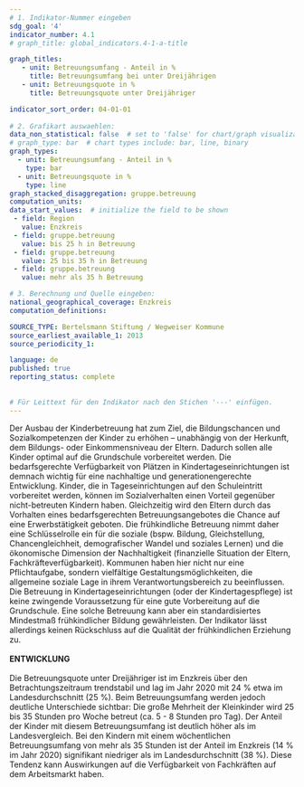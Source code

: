 ```yaml
---
# 1. Indikator-Nummer eingeben 
sdg_goal: '4' 
indicator_number: 4.1
# graph_title: global_indicators.4-1-a-title

graph_titles:
   - unit: Betreuungsumfang - Anteil in %
     title: Betreuungsumfang bei unter Dreijährigen
   - unit: Betreuungsquote in %
     title: Betreuungsquote unter Dreijähriger

indicator_sort_order: 04-01-01
 
# 2. Grafikart auswaehlen: 
data_non_statistical: false  # set to 'false' for chart/graph visualization 
# graph_type: bar  # chart types include: bar, line, binary 
graph_types:
  - unit: Betreuungsumfang - Anteil in %
    type: bar
  - unit: Betreuungsquote in %
    type: line
graph_stacked_disaggregation: gruppe.betreuung
computation_units:  
data_start_values:  # initialize the field to be shown  
 - field: Region 
   value: Enzkreis
 - field: gruppe.betreuung 
   value: bis 25 h in Betreuung
 - field: gruppe.betreuung 
   value: 25 bis 35 h in Betreuung
 - field: gruppe.betreuung 
   value: mehr als 35 h Betreuung

# 3. Berechnung und Quelle eingeben: 
national_geographical_coverage: Enzkreis
computation_definitions: 

SOURCE_TYPE: Bertelsmann Stiftung / Wegweiser Kommune
source_earliest_available_1: 2013
source_periodicity_1: 

language: de   
published: true 
reporting_status: complete
 
 
# Für Leittext für den Indikator nach den Stichen '---' einfügen. 
---
```


Der Ausbau der Kinderbetreuung hat zum Ziel, die Bildungschancen und Sozialkompetenzen der Kinder zu erhöhen – unabhängig von der Herkunft, dem Bildungs- oder Einkommensniveau der Eltern. Dadurch sollen alle Kinder optimal auf die Grundschule vorbereitet werden. Die bedarfsgerechte Verfügbarkeit von Plätzen in Kindertageseinrichtungen ist demnach wichtig für eine nachhaltige und generationengerechte Entwicklung. Kinder, die in Tageseinrichtungen auf den Schuleintritt vorbereitet werden, können im Sozialverhalten einen Vorteil gegenüber nicht-betreuten Kindern haben. Gleichzeitig wird den Eltern durch das Vorhalten eines bedarfsgerechten Betreuungsangebotes die Chance auf eine Erwerbstätigkeit geboten. Die frühkindliche Betreuung nimmt daher eine Schlüsselrolle ein für die soziale (bspw. Bildung, Gleichstellung, Chancengleichheit, demografischer Wandel und soziales Lernen) und die ökonomische Dimension der Nachhaltigkeit (finanzielle Situation der Eltern, Fachkräfteverfügbarkeit). Kommunen haben hier nicht nur eine Pflichtaufgabe, sondern vielfältige Gestaltungsmöglichkeiten, die allgemeine soziale Lage in ihrem Verantwortungsbereich zu beeinflussen. Die Betreuung in Kindertageseinrichtungen (oder der Kindertagespflege) ist keine zwingende Voraussetzung für eine gute Vorbereitung auf die Grundschule. Eine solche Betreuung kann aber ein standardisiertes Mindestmaß frühkindlicher Bildung gewährleisten. Der Indikator lässt allerdings keinen Rückschluss auf die Qualität der frühkindlichen Erziehung zu. <br>
<br>
**ENTWICKLUNG** <br>
<br>
Die Betreuungsquote unter Dreijähriger ist im Enzkreis über den Betrachtungszeitraum trendstabil und lag im Jahr 2020 mit 24 % etwa im Landesdurchschnitt (25 %). Beim Betreuungsumfang werden jedoch deutliche Unterschiede sichtbar: Die große Mehrheit der Kleinkinder wird 25 bis 35 Stunden pro Woche betreut (ca. 5 - 8 Stunden pro Tag). Der Anteil der Kinder mit diesem Betreuungsumfang ist deutlich höher als im Landesvergleich. Bei den Kindern mit einem wöchentlichen Betreuungsumfang von mehr als 35 Stunden ist der Anteil im Enzkreis (14 % im Jahr 2020) signifikant niedriger als im Landesdurchschnitt (38 %). Diese Tendenz kann Auswirkungen auf die Verfügbarkeit von Fachkräften auf dem Arbeitsmarkt haben.
